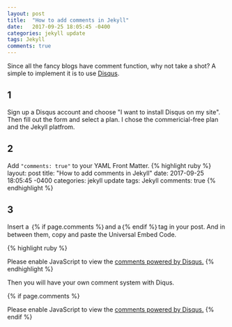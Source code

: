 ```yaml
---
layout: post
title:  "How to add comments in Jekyll"
date:   2017-09-25 18:05:45 -0400
categories: jekyll update
tags: Jekyll
comments: true
---
```


Since all the fancy blogs have comment function, why not take a shot? A simple to implement it is to use [Disqus][disqus].

## 1
Sign up a Disqus account and choose "I want to install Disqus on my site". Then fill out the form and select a plan. I chose the commericial-free plan and the Jekyll platfrom.
## 2
Add `"comments: true"` to your YAML Front Matter.
{% highlight ruby %}
layout: post
title:  "How to add comments in Jekyll"
date:   2017-09-25 18:05:45 -0400
categories: jekyll update
tags: Jekyll
comments: true
{% endhighlight %}
## 3
Insert a ｛% if page.comments %｝and a｛% endif %｝tag in your post. And in between them, copy and paste the Universal Embed Code.

{% highlight ruby %}
<div id="disqus_thread"></div>
<script>

/**
*  RECOMMENDED CONFIGURATION VARIABLES: EDIT AND UNCOMMENT THE SECTION BELOW TO INSERT DYNAMIC VALUES FROM YOUR PLATFORM OR CMS.
*  LEARN WHY DEFINING THESE VARIABLES IS IMPORTANT: https://disqus.com/admin/universalcode/#configuration-variables*/
/*
var disqus_config = function () {
this.page.url = PAGE_URL;  // Replace PAGE_URL with your page's canonical URL variable
this.page.identifier = PAGE_IDENTIFIER; // Replace PAGE_IDENTIFIER with your page's unique identifier variable
};
*/
(function() { // DON'T EDIT BELOW THIS LINE
var d = document, s = d.createElement('script');
s.src = 'https://https-jiayuezhang-github-io.disqus.com/embed.js';
s.setAttribute('data-timestamp', +new Date());
(d.head || d.body).appendChild(s);
})();
</script>
<noscript>Please enable JavaScript to view the <a href="https://disqus.com/?ref_noscript">comments powered by Disqus.</a></noscript>
{% endhighlight %}

Then you will have your own comment system with Diqus.

[disqus]:https://disqus.com/



{% if page.comments %} 
<div id="disqus_thread"></div>
<script>

/**
*  RECOMMENDED CONFIGURATION VARIABLES: EDIT AND UNCOMMENT THE SECTION BELOW TO INSERT DYNAMIC VALUES FROM YOUR PLATFORM OR CMS.
*  LEARN WHY DEFINING THESE VARIABLES IS IMPORTANT: https://disqus.com/admin/universalcode/#configuration-variables*/
/*
var disqus_config = function () {
this.page.url = PAGE_URL;  // Replace PAGE_URL with your page's canonical URL variable
this.page.identifier = PAGE_IDENTIFIER; // Replace PAGE_IDENTIFIER with your page's unique identifier variable
};
*/
(function() { // DON'T EDIT BELOW THIS LINE
var d = document, s = d.createElement('script');
s.src = 'https://https-jiayuezhang-github-io.disqus.com/embed.js';
s.setAttribute('data-timestamp', +new Date());
(d.head || d.body).appendChild(s);
})();
</script>
<noscript>Please enable JavaScript to view the <a href="https://disqus.com/?ref_noscript">comments powered by Disqus.</a></noscript>
{% endif %}